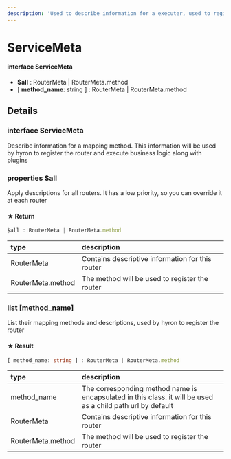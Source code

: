```yaml
---
description: 'Used to describe information for a executer, used to register routers'
---
```


# ServiceMeta

#### interface **ServiceMeta**

* **$all** : RouterMeta \| RouterMeta.method
* \[ **method\_name**: string \] : RouterMeta \| RouterMeta.method

## Details

### interface **ServiceMeta**

Describe information for a mapping method. This information will be used by hyron to register the router and execute business logic along with plugins

### properties $all

Apply descriptions for all routers. It has a low priority, so you can override it at each router

#### ★ Return

```typescript
$all : RouterMeta | RouterMeta.method
```

| type | description |
| :--- | :--- |
| RouterMeta | Contains descriptive information for this router |
| RouterMeta.method | The method will be used to register the router |

### 

### list \[method\_name\] 

List their mapping methods and descriptions, used by hyron to register the router

#### ★ Result

```typescript
[ method_name: string ] : RouterMeta | RouterMeta.method
```

| type | description |
| :--- | :--- |
| method\_name | The corresponding method name is encapsulated in this class. it will be used as a child path url by default |
| RouterMeta | Contains descriptive information for this router |
| RouterMeta.method | The method will be used to register the router |

